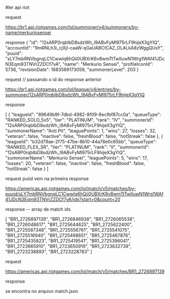 #ler api riot

request

https://br1.api.riotgames.com/lol/summoner/v4/summoners/by-name/merkuriosensei

response
{
    "id": "12sARP0rqbIbD8sdzWh_l9ABvFyMl975rLF9hijeX3gYIQ",
    "accountId": "9mRNLh3i_cjXjI-caaW-qGaUABCtCAZ_OLALkA8zWggQUsY",
    "puuid": "sLY7mbRNVbgnqLC1CwwIq6hQii0UBXrK6v8wmTtTwIluwN1Wrg1WAf41JDcN3Eqm93TNVrZZDCf7vA",
    "name": "Merkurio Sensei",
    "profileIconId": 5736,
    "revisionDate": 1683589173059,
    "summonerLevel": 203
}


request // passando o id do response anterior

https://br1.api.riotgames.com/lol/league/v4/entries/by-summoner/12sARP0rqbIbD8sdzWh_l9ABvFyMl975rLF9hijeX3gYIQ

response

[
    {
        "leagueId": "89649b9f-7dbd-4982-8f09-8ecfbf87cc0a",
        "queueType": "RANKED_SOLO_5x5",
        "tier": "PLATINUM",
        "rank": "IV",
        "summonerId": "12sARP0rqbIbD8sdzWh_l9ABvFyMl975rLF9hijeX3gYIQ",
        "summonerName": "Anti Pit",
        "leaguePoints": 1,
        "wins": 27,
        "losses": 32,
        "veteran": false,
        "inactive": false,
        "freshBlood": false,
        "hotStreak": false
    },
    {
        "leagueId": "b32d79ae-2f75-47be-8b10-44a78e0c65bb",
        "queueType": "RANKED_FLEX_SR",
        "tier": "PLATINUM",
        "rank": "II",
        "summonerId": "12sARP0rqbIbD8sdzWh_l9ABvFyMl975rLF9hijeX3gYIQ",
        "summonerName": "Merkurio Sensei",
        "leaguePoints": 5,
        "wins": 17,
        "losses": 20,
        "veteran": false,
        "inactive": false,
        "freshBlood": false,
        "hotStreak": false
    }
]

request puiid vem na primeira response

https://americas.api.riotgames.com/lol/match/v5/matches/by-puuid/sLY7mbRNVbgnqLC1CwwIq6hQii0UBXrK6v8wmTtTwIluwN1Wrg1WAf41JDcN3Eqm93TNVrZZDCf7vA/ids?start=0&count=20

response -- array de match ids

[
    "BR1_2726897139",
    "BR1_2726846938",
    "BR1_2726065538",
    "BR1_2726048617",
    "BR1_2725644625",
    "BR1_2725622400",
    "BR1_2725587348",
    "BR1_2725556761",
    "BR1_2725541075",
    "BR1_2725516940",
    "BR1_2725498651",
    "BR1_2725467876",
    "BR1_2725435823",
    "BR1_2725419541",
    "BR1_2725396041",
    "BR1_2723665910",
    "BR1_2723650919",
    "BR1_2723632739",
    "BR1_2723238893",
    "BR1_2723228783"
]


request 

https://americas.api.riotgames.com/lol/match/v5/matches/BR1_2726897139

response

se encontra no arquivo match.json
